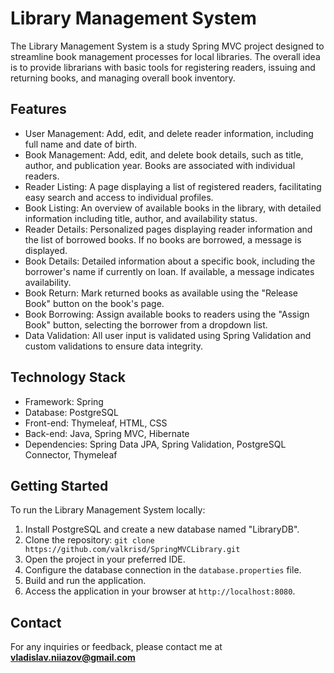 # Library Management System

The Library Management System is a study Spring MVC project designed to streamline book management processes for local libraries. The overall idea is to provide librarians with basic tools for registering readers, issuing and returning books, and managing overall book inventory.

## Features

- User Management: Add, edit, and delete reader information, including full name and date of birth.
- Book Management: Add, edit, and delete book details, such as title, author, and publication year. Books are associated with individual readers.
- Reader Listing: A page displaying a list of registered readers, facilitating easy search and access to individual profiles.
- Book Listing: An overview of available books in the library, with detailed information including title, author, and availability status.
- Reader Details: Personalized pages displaying reader information and the list of borrowed books. If no books are borrowed, a message is displayed.
- Book Details: Detailed information about a specific book, including the borrower's name if currently on loan. If available, a message indicates availability.
- Book Return: Mark returned books as available using the "Release Book" button on the book's page.
- Book Borrowing: Assign available books to readers using the "Assign Book" button, selecting the borrower from a dropdown list.
- Data Validation: All user input is validated using Spring Validation and custom validations to ensure data integrity.

## Technology Stack

- Framework: Spring
- Database: PostgreSQL
- Front-end: Thymeleaf, HTML, CSS
- Back-end: Java, Spring MVC, Hibernate
- Dependencies: Spring Data JPA, Spring Validation, PostgreSQL Connector, Thymeleaf

## Getting Started

To run the Library Management System locally:

1. Install PostgreSQL and create a new database named "LibraryDB".
2. Clone the repository: `git clone https://github.com/valkrisd/SpringMVCLibrary.git`
3. Open the project in your preferred IDE.
4. Configure the database connection in the `database.properties` file.
5. Build and run the application.
6. Access the application in your browser at `http://localhost:8080`.

## Contact

For any inquiries or feedback, please contact me at **vladislav.niiazov@gmail.com**

